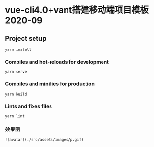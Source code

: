 
# vue-cli4.0+vant搭建移动端项目模板2020-09

## Project setup
```
yarn install
```

### Compiles and hot-reloads for development
```
yarn serve
```

### Compiles and minifies for production
```
yarn build
```

### Lints and fixes files
```
yarn lint
```

### 效果图
```
![avatar](./src/assets/images/p.gif)

```